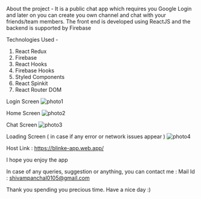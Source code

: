 About the project -
It is a public chat app which requires you Google Login and later on you can create you own channel and chat with your friends/team members. 
The front end is developed using ReactJS and the backend is supported by Firebase

Technologies Used - 
1. React Redux
2. Firebase
3. React Hooks
4. Firebase Hooks
5. Styled Components
6. React Spinkit
7. React Router DOM

Login Screen
![photo1](https://user-images.githubusercontent.com/70219870/126079209-4e54ead8-380f-41a5-bd64-c291b41d4c0a.png)

Home Screen
![photo2](https://user-images.githubusercontent.com/70219870/126079214-025de533-f053-4f87-b399-4ca5a4c5b2b8.png)

Chat Screen
![photo3](https://user-images.githubusercontent.com/70219870/126079215-14471998-8174-4d05-96fb-7358f014d81a.png)

Loading Screen ( in case if any error or network issues appear )
![photo4](https://user-images.githubusercontent.com/70219870/126079231-e085eeb2-11c8-4fe2-b350-d370bbed9e2f.png)

Host Link : https://blinke-app.web.app/

I hope you enjoy the app

In case of any queries, suggestion or anything, you can contact me : Mail Id : shivampanchal0105@gmail.com

Thank you spending you precious time. Have a nice day :)
